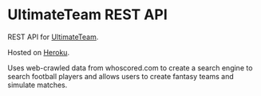 # UltimateTeam REST API

REST API for [UltimateTeam](https://github.com/schaudhry123/UltimateTeam).

Hosted on [Heroku](https://ultimate-team-rest-api.herokuapp.com).

Uses web-crawled data from whoscored.com to create a search engine to search football players and allows users to create fantasy teams and simulate matches.
